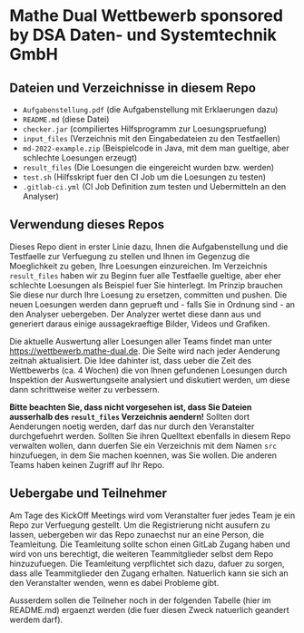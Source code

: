 # Mathe Dual Wettbewerb sponsored by DSA Daten- und Systemtechnik GmbH

## Dateien und Verzeichnisse in diesem Repo

- `Aufgabenstellung.pdf` (die Aufgabenstellung mit Erklaerungen dazu)
- `README.md` (diese Datei)
- `checker.jar` (compiliertes Hilfsprogramm zur Loesungspruefung)
- `input_files` (Verzeichnis mit den Eingabedateien zu den Testfaellen)
- `md-2022-example.zip` (Beispielcode in Java, mit dem man gueltige, aber schlechte Loesungen erzeugt)
- `result_files` (Die Loesungen die eingereicht wurden bzw. werden)
- `test.sh` (Hilfsskript fuer den CI Job um die Loesungen zu testen)
- `.gitlab-ci.yml` (CI Job Definition zum testen und Uebermitteln an den Analyser)

## Verwendung dieses Repos
Dieses Repo dient in erster Linie dazu, Ihnen die Aufgabenstellung und die Testfaelle zur Verfuegung zu stellen und Ihnen im
Gegenzug die Moeglichkeit zu geben, Ihre Loesungen einzureichen. Im Verzeichnis `result_files` haben wir zu Beginn fuer
alle Testfaelle gueltige, aber eher schlechte Loesungen als Beispiel fuer Sie hinterlegt. Im Prinzip brauchen Sie diese
nur durch Ihre Loesung zu ersetzen, committen und pushen. Die neuen Loesungen werden dann geprueft und - falls Sie in Ordnung
sind - an den Analyser uebergeben. Der Analyzer wertet diese dann aus und generiert daraus einige aussagekraeftige Bilder,
Videos und Grafiken.

Die aktuelle Auswertung aller Loesungen aller Teams findet man unter
https://wettbewerb.mathe-dual.de.
Die Seite wird nach jeder Aenderung zeitnah aktualisiert. Die Idee dahinter ist, dass ueber die Zeit des Wettbewerbs (ca. 
4 Wochen) die von Ihnen gefundenen Loesungen durch Inspektion der Auswertungseite analysiert und diskutiert werden, um 
diese dann schrittweise weiter zu verbessern.

**Bitte beachten Sie, dass nicht vorgesehen ist, dass Sie Dateien ausserhalb des `result_files` Verzeichnis aendern!**
Sollten dort Aenderungen noetig werden, darf das nur durch den Veranstalter durchgefuehrt werden. Sollten Sie ihren
Quelltext ebenfalls in diesem Repo verwalten wollen, dann duerfen Sie ein Verzeichnis mit dem Namen `src` hinzufuegen, in
dem Sie machen koennen, was Sie wollen. Die anderen Teams haben keinen Zugriff auf Ihr Repo.

## Uebergabe und Teilnehmer
Am Tage des KickOff Meetings wird vom Veranstalter fuer jedes Team je ein Repo zur Verfuegung gestellt. Um die 
Registrierung nicht ausufern zu lassen, uebergeben wir das Repo zunaechst nur an eine Person, die Teamleitung. Die
Teamleitung sollte schon einen GitLab Zugang haben und wird von uns berechtigt, die weiteren Teammitglieder selbst dem Repo
hinzuzufuegen. Die Teamleitung verpflichtet sich dazu, dafuer zu sorgen, dass alle Teammitglieder den Zugang erhalten.
Natuerlich kann sie sich an den Veranstalter wenden, wenn es dabei Probleme gibt.

Ausserdem sollen die Teilneher noch in der folgenden Tabelle (hier im README.md) ergaenzt werden (die fuer diesen Zweck
natuerlich geandert werdem darf).
